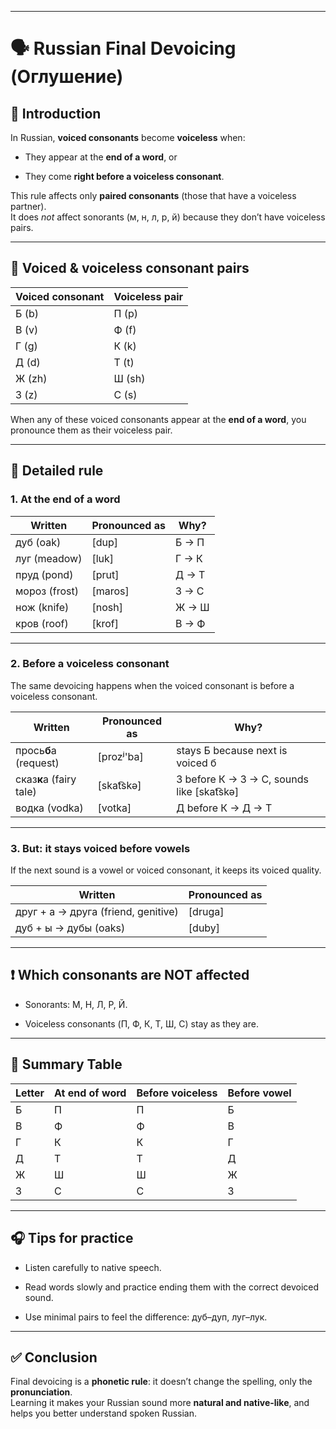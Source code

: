 
---

# 🗣️ Russian Final Devoicing (Оглушение)

## 🧾 Introduction

In Russian, **voiced consonants** become **voiceless** when:

- They appear at the **end of a word**, or
    
- They come **right before a voiceless consonant**.
    

This rule affects only **paired consonants** (those that have a voiceless partner).  
It does _not_ affect sonorants (м, н, л, р, й) because they don’t have voiceless pairs.

---

## 🧩 Voiced & voiceless consonant pairs

|Voiced consonant|Voiceless pair|
|---|---|
|Б (b)|П (p)|
|В (v)|Ф (f)|
|Г (g)|К (k)|
|Д (d)|Т (t)|
|Ж (zh)|Ш (sh)|
|З (z)|С (s)|

When any of these voiced consonants appear at the **end of a word**, you pronounce them as their voiceless pair.

---

## 📌 Detailed rule

### 1. At the end of a word

|Written|Pronounced as|Why?|
|---|---|---|
|дуб (oak)|[dup]|Б → П|
|луг (meadow)|[luk]|Г → К|
|пруд (pond)|[prut]|Д → Т|
|мороз (frost)|[maros]|З → С|
|нож (knife)|[nosh]|Ж → Ш|
|кров (roof)|[krof]|В → Ф|

---

### 2. Before a voiceless consonant

The same devoicing happens when the voiced consonant is before a voiceless consonant.

|Written|Pronounced as|Why?|
|---|---|---|
|прось**б**а (request)|[prozʲ'ba]|stays Б because next is voiced б|
|сказ**к**а (fairy tale)|[skat͡skə]|З before К → З → С, sounds like [skat͡skə]|
|водка (vodka)|[votka]|Д before К → Д → Т|

---

### 3. But: it stays voiced before vowels

If the next sound is a vowel or voiced consonant, it keeps its voiced quality.

|Written|Pronounced as|
|---|---|
|друг + а → друга (friend, genitive)|[druga]|
|дуб + ы → дубы (oaks)|[duby]|

---

## ❗ Which consonants are NOT affected

- Sonorants: М, Н, Л, Р, Й.
    
- Voiceless consonants (П, Ф, К, Т, Ш, С) stay as they are.
    

---

## 📝 Summary Table

|Letter|At end of word|Before voiceless|Before vowel|
|---|---|---|---|
|Б|П|П|Б|
|В|Ф|Ф|В|
|Г|К|К|Г|
|Д|Т|Т|Д|
|Ж|Ш|Ш|Ж|
|З|С|С|З|

---

## 🎧 Tips for practice

- Listen carefully to native speech.
    
- Read words slowly and practice ending them with the correct devoiced sound.
    
- Use minimal pairs to feel the difference: дуб–дуп, луг–лук.
    

---

## ✅ Conclusion

Final devoicing is a **phonetic rule**: it doesn’t change the spelling, only the **pronunciation**.  
Learning it makes your Russian sound more **natural and native-like**, and helps you better understand spoken Russian.

    
